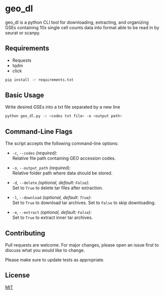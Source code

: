 # geo_dl

geo_dl is a python CLI tool for downloading, extracting, and organizing GSEs containing 10x single cell counts data into format able to be read in by seurat or scanpy.

## Requirements

* Requests
* tqdm
* click

```bash
pip install -r requirements.txt
```

## Basic Usage
Write desired GSEs into a txt file separated by a new line
```bash
python geo_dl.py -c <codes txt file> -o <output path>
```

## Command-Line Flags

The script accepts the following command-line options:

- `-c`, `--codes` *(required)*:  
  Relative file path containing GEO accession codes.

- `-o`, `--output_path` *(required)*:  
  Relative folder path where data should be stored.

- `-d`, `--delete` *(optional, default: `False`)*:  
  Set to `True` to delete tar files after extraction.

- `-l`, `--download` *(optional, default: `True`)*:  
  Set to `True` to download tar archives. Set to `False` to skip downloading.

- `-e`, `--extract` *(optional, default: `False`)*:  
  Set to `True` to extract inner tar archives.
## Contributing

Pull requests are welcome. For major changes, please open an issue first
to discuss what you would like to change.

Please make sure to update tests as appropriate.

## License

[MIT](https://choosealicense.com/licenses/mit/)
